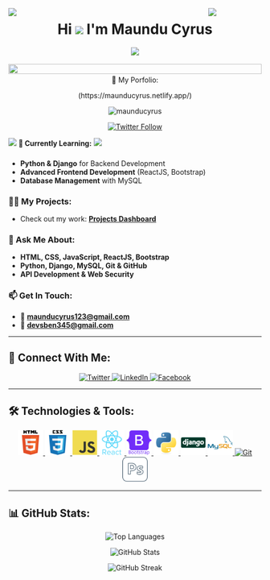 <img align="left"  src="https://user-images.githubusercontent.com/65187002/144930161-2f783401-8d27-4fdf-a2f7-cc0ba32f1f1f.gif" width="21%" style="display:inline;"><img align="right" src="https://user-images.githubusercontent.com/65187002/144930161-2f783401-8d27-4fdf-a2f7-cc0ba32f1f1f.gif" width="21%" style="display:inline;">

<h1 align="center">Hi <img src="https://github.com/nixin72/nixin72/blob/master/wave.gif" height="50px"> I'm Maundu Cyrus</h1>

<p align="center">
  <a href="https://github.com/kishankumar1328 /readme-typing-svg">
    <img src="https://readme-typing-svg.herokuapp.com?font=Roboto&color=orange&size=30&center=true&vCenter=true&width=600&height=50&lines=Welcome+to+my+GitHub❤️❤️❤️;Passionate+about+Frontend+Design;Backend+Software+Development;Prompt+Engineering;RESTApi+Development;Always+Ready+To+Learn;Team+Player;Open+for+Collaborations;Thank+For+Visiting+My+GitHub🥳🥳🥳">
  </a>
</p>

<img src="https://i.imgur.com/dBaSKWF.gif" height="20" width="100%">

<div align="center">
🥇 My Porfolio:
</div>
<p align="center">
(https://maunducyrus.netlify.app/)
</p>

<p align="center">
  <img src="https://komarev.com/ghpvc/?username=maunducyrus&label=Profile%20views&color=0e75b6&style=flat" alt="maunducyrus" />
</p>

<p align="center">
  <a href="https://twitter.com/maundu_cyrus">
    <img src="https://img.shields.io/twitter/follow/maundu_cyrus?logo=twitter&style=for-the-badge" alt="Twitter Follow" />
  </a>
</p>

<img src="https://media2.giphy.com/media/QssGEmpkyEOhBCb7e1/giphy.gif?cid=ecf05e47a0n3gi1bfqntqmob8g9aid1oyj2wr3ds3mg700bl&rid=giphy.gif" width ="25"> <b>🌱 Currently Learning:</b>    <img src="https://media2.giphy.com/media/QssGEmpkyEOhBCb7e1/giphy.gif?cid=ecf05e47a0n3gi1bfqntqmob8g9aid1oyj2wr3ds3mg700bl&rid=giphy.gif" width ="25">

### 
- **Python & Django** for Backend Development
- **Advanced Frontend Development** (ReactJS, Bootstrap)
- **Database Management** with MySQL

### 👨‍💻 My Projects:
- Check out my work: **[Projects Dashboard](https://app.netlify.com/teams/maunducyrus/sites)**

### 💬 Ask Me About:
- **HTML, CSS, JavaScript, ReactJS, Bootstrap**
- **Python, Django, MySQL, Git & GitHub**
- **API Development & Web Security**

### 📫 Get In Touch:
- 📧 **maunducyrus123@gmail.com**
- 📧 **devsben345@gmail.com**

---

## 🔗 Connect With Me:
<p align="center">
  <a href="https://twitter.com/maundu_cyrus" target="_blank">
    <img src="https://raw.githubusercontent.com/rahuldkjain/github-profile-readme-generator/master/src/images/icons/Social/twitter.svg" alt="Twitter" width="40" />
  </a>
  <a href="https://www.linkedin.com/in/cyrus-maundu-b90ab4257/" target="_blank">
    <img src="https://raw.githubusercontent.com/rahuldkjain/github-profile-readme-generator/master/src/images/icons/Social/linked-in-alt.svg" alt="LinkedIn" width="40" />
  </a>
  <a href="https://www.facebook.com/maundu.cyrus.1" target="_blank">
    <img src="https://raw.githubusercontent.com/rahuldkjain/github-profile-readme-generator/master/src/images/icons/Social/facebook.svg" alt="Facebook" width="40" />
  </a>
</p>

---

## 🛠️ Technologies & Tools:
<p align="center">
  <a href="https://developer.mozilla.org/en-US/docs/Web/HTML" target="_blank">
    <img src="https://raw.githubusercontent.com/devicons/devicon/master/icons/html5/html5-original-wordmark.svg" alt="HTML5" width="50" />
  </a>
  <a href="https://www.w3schools.com/css/" target="_blank">
    <img src="https://raw.githubusercontent.com/devicons/devicon/master/icons/css3/css3-original-wordmark.svg" alt="CSS3" width="50" />
  </a>
  <a href="https://developer.mozilla.org/en-US/docs/Web/JavaScript" target="_blank">
    <img src="https://raw.githubusercontent.com/devicons/devicon/master/icons/javascript/javascript-original.svg" alt="JavaScript" width="50" />
  </a>
  <a href="https://reactjs.org/" target="_blank">
    <img src="https://raw.githubusercontent.com/devicons/devicon/master/icons/react/react-original-wordmark.svg" alt="ReactJS" width="50" />
  </a>
  <a href="https://getbootstrap.com" target="_blank">
    <img src="https://raw.githubusercontent.com/devicons/devicon/master/icons/bootstrap/bootstrap-plain-wordmark.svg" alt="Bootstrap" width="50" />
  </a>
  <a href="https://www.python.org" target="_blank">
    <img src="https://raw.githubusercontent.com/devicons/devicon/master/icons/python/python-original.svg" alt="Python" width="50" />
  </a>
  <a href="https://www.djangoproject.com/" target="_blank">
    <img src="https://raw.githubusercontent.com/devicons/devicon/master/icons/django/django-original.svg" alt="Django" width="50" />
  </a>
  <a href="https://www.mysql.com/" target="_blank">
    <img src="https://raw.githubusercontent.com/devicons/devicon/master/icons/mysql/mysql-original-wordmark.svg" alt="MySQL" width="50" />
  </a>
  <a href="https://git-scm.com/" target="_blank">
    <img src="https://www.vectorlogo.zone/logos/git-scm/git-scm-icon.svg" alt="Git" width="50" />
  </a>
  <a href="https://www.photoshop.com/en" target="_blank">
    <img src="https://raw.githubusercontent.com/devicons/devicon/master/icons/photoshop/photoshop-line.svg" alt="Photoshop" width="50" />
  </a>
</p>

---

## 📊 GitHub Stats:
<p align="center">
  <img src="https://github-readme-stats.vercel.app/api/top-langs/?username=maunducyrus&show_icons=true&layout=compact" alt="Top Languages" />
</p>

<p align="center">
  <img src="https://github-readme-stats.vercel.app/api?username=maunducyrus&show_icons=true&locale=en" alt="GitHub Stats" />
</p>

<p align="center">
  <img src="https://github-readme-streak-stats.herokuapp.com/?user=maunducyrus" alt="GitHub Streak" />
</p>
